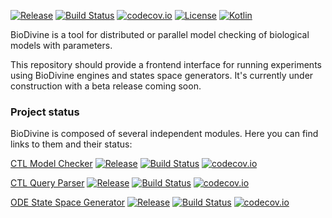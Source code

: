 [![Release](https://jitpack.io/v/sybila/biodivine-ctl.svg)](https://jitpack.io/#sybila/biodivine-ctl)
[![Build Status](https://travis-ci.org/sybila/biodivine-ctl.svg?branch=master)](https://travis-ci.org/sybila/biodivine-ctl)
[![codecov.io](https://codecov.io/github/sybila/biodivine-ctl/coverage.svg?branch=master)](https://codecov.io/github/sybila/biodivine-ctl?branch=master)
[![License](https://img.shields.io/badge/License-GPL%20v3-blue.svg?style=flat)](https://github.com/sybila/biodivine-ctl/blob/master/LICENSE.txt)
[![Kotlin](https://img.shields.io/badge/kotlin-1.0.0-blue.svg)](http://kotlinlang.org)

BioDivine is a tool for distributed or parallel model checking of biological models with parameters.

This repository should provide a frontend interface for running experiments using BioDivine engines and
states space generators. It's currently under construction with a beta release coming soon.

### Project status

BioDivine is composed of several independent modules. Here you can find links to them and their status:

[CTL Model Checker](https://github.com/sybila/ctl-model-checker)
[![Release](https://jitpack.io/v/sybila/ctl-model-checker.svg)](https://jitpack.io/#sybila/ctl-model-checker)
[![Build Status](https://travis-ci.org/sybila/ctl-model-checker.svg?branch=master)](https://travis-ci.org/sybila/ctl-model-checker)
[![codecov.io](https://codecov.io/github/sybila/ctl-model-checker/coverage.svg?branch=master)](https://codecov.io/github/sybila/ctl-model-checker?branch=master)

[CTL Query Parser](https://github.com/sybila/ctl-parser)
[![Release](https://jitpack.io/v/sybila/ctl-parser.svg)](https://jitpack.io/#sybila/ctl-parser)
[![Build Status](https://travis-ci.org/sybila/ctl-parser.svg?branch=master)](https://travis-ci.org/sybila/ctl-parser)
[![codecov.io](https://codecov.io/github/sybila/ctl-parser/coverage.svg?branch=master)](https://codecov.io/github/sybila/ctl-parser?branch=master)

[ODE State Space Generator](https://github.com/sybila/ode-generator)
[![Release](https://jitpack.io/v/sybila/ode-generator.svg)](https://jitpack.io/#sybila/ode-generator)
[![Build Status](https://travis-ci.org/sybila/ode-generator.svg?branch=master)](https://travis-ci.org/sybila/ode-generator)
[![codecov.io](https://codecov.io/github/sybila/ode-generator/coverage.svg?branch=master)](https://codecov.io/github/sybila/ode-generator?branch=master)
